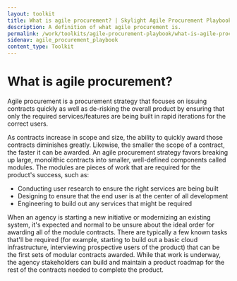```yaml
---
layout: toolkit
title: What is agile procurement? | Skylight Agile Procurement Playbook
description: A definition of what agile procurement is.
permalink: /work/toolkits/agile-procurement-playbook/what-is-agile-procurement/
sidenav: agile_procurement_playbook
content_type: Toolkit
---
```


# What is agile procurement?

Agile procurement is a procurement strategy that focuses on issuing contracts quickly as well as de-risking the overall product by ensuring that only the required services/features are being built in rapid iterations for the correct users.

As contracts increase in scope and size, the ability to quickly award those contracts diminishes greatly. Likewise, the smaller the scope of a contract, the faster it can be awarded. An agile procurement strategy favors breaking up large, monolithic contracts into smaller, well-defined components called modules. The modules are pieces of work that are required for the product's success, such as:

- Conducting user research to ensure the right services are being built
- Designing to ensure that the end user is at the center of all development
- Engineering to build out any services that might be required

When an agency is starting a new initiative or modernizing an existing system, it's expected and normal to be unsure about the ideal order for awarding all of the module contracts. There are typically a few known tasks that'll be required (for example, starting to build out a basic cloud infrastructure, interviewing prospective users of the product) that can be the first sets of modular contracts awarded. While that work is underway, the agency stakeholders can build and maintain a product roadmap for the rest of the contracts needed to complete the product.
